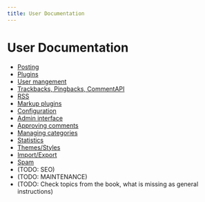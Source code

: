 ```yaml
---
title: User Documentation
---
```


# User Documentation

* [Posting](posting-blog-entry.html)
* [Plugins](using-plugins.html)
* [User mangement](user-management.html)
* [Trackbacks, Pingbacks, CommentAPI](trackbacks-pingbacks-commentapi.html)
* [RSS](rss.html)
* [Markup plugins](markup-plugins.html)
* [Configuration](configuration.html)
* [Admin interface](admin-interface.html)
* [Approving comments](approving-comments.html)
* [Managing categories](categories.html)
* [Statistics](statistics.html)
* [Themes/Styles](themes.html)
* [Import/Export](import-export.html)
* [Spam](spam.html)
* (TODO: SEO)
* (TODO: MAINTENANCE)
* (TODO: Check topics from the book, what is missing as general instructions)